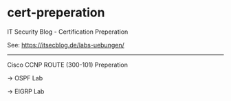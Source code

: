 # cert-preperation
IT Security Blog - Certification Preperation

See: https://itsecblog.de/labs-uebungen/

---

Cisco CCNP ROUTE (300-101) Preperation

-> OSPF Lab

-> EIGRP Lab